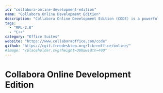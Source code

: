 ```yaml
---
id: "collabora-online-development-edition"
name: "Collabora Online Development Edition"
description: "Collabora Online Development Edition (CODE) is a powerful LibreOffice-based online office that supports all major document, spreadsheet and presentation file formats, which you can integrate in your own infrastructure."
tags:
  - "MPL-2.0"
  - "C++"
category: "Office Suites"
website: "https://www.collaboraoffice.com/code"
github: "https://cgit.freedesktop.org/libreoffice/online/"
#image: "/placeholder.svg?height=300&width=400"
---
```


# Collabora Online Development Edition
